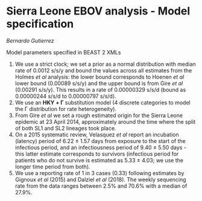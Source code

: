 # Sierra Leone EBOV analysis - Model specification
_Bernardo Gutierrez_

Model parameters specified in BEAST 2 XMLs

1. We use a strict clock; we set a prior as a normal distribution with median rate of 0.0012 s/s/y and bound the values across all estimates from the Holmes _et al_ analysis: the lower bound corresponds to Hoenen _et al_ lower bound (0.00089 s/s/y) and the upper bound is from Gire _et al_ (0.00291 s/s/y). This results in a rate of 0.00000329 s/s/d (bound as 0.00000244 s/s/d to 0.00000797 s/s/d).
2. We use an **HKY + Γ** substitution model (4 discrete categories to model the Γ distribution for rate heterogeneity).
3. From Gire _et al_ we set a rough estimated origin for the Sierra Leone epidemic at 23 April 2014, approximately around the time where the split of both SL1 and SL2 lineages took place.
4. On a 2015 systematic review, Velasquez _et al_ report an incubation (latency) period of 6.22 ± 1.57 days from exposure to the start of the infectious period, and an infectiousness period of 9.40 ± 5.50 days - this latter estimate corresponds to survivors (infectious period for patients who do not survive is estimated as 5.33 ± 4.03; we use the longer time period from both).
5. We use a reporting rate of 1 in 3 cases (0.33) following estimates by Gignoux _et al_ (2015) and Dalziel _et al_ (2018). The weekly sequencing rate from the data ranges between 2.5% and 70.6% with a median of 27.9%. 
